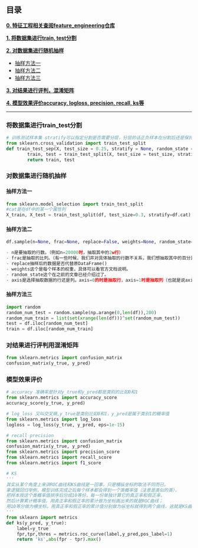 ## 目录

[**0. 特征工程相关查阅feature_engineering仓库**](https://github.com/binzhouchn/feature_engineering)

[**1. 将数据集进行train, test分割**](#将数据集进行train_test分割)

[**2. 对数据集进行随机抽样**](#对数据集进行随机抽样)

 - [抽样方法一](#抽样方法一)
 - [抽样方法二](#抽样方法二)
 - [抽样方法三](#抽样方法三)

[**3. 对结果进行评判，混淆矩阵**](#对结果进行评判用混淆矩阵)

[**4. 模型效果评价accuracy, logloss, precision, recall, ks等**](#模型效果评价)

---

### 将数据集进行train_test分割
```python
# 训练测试样本集 stratify可以指定分割是否需要分层，分层的话正负样本在分割后还是保持一致, 输入的label
from sklearn.cross_validation import train_test_split
def train_test_sep(X, test_size = 0.25, stratify = None, random_state = 1001):
        train, test = train_test_split(X, test_size = test_size, stratify = stratify, random_state = random_state)
        return train, test
```
### 对数据集进行随机抽样

#### 抽样方法一

```python
from sklearn.model_selection import train_test_split
#cat是在df中的某一个属性列
X_train, X_test = train_test_split(df, test_size=0.3, stratify=df.cat)
```

#### 抽样方法二
```python
df.sample(n=None, frac=None, replace=False, weights=None, random_state=None, axis=None)

- n是要抽取的行数。（例如n=20000时，抽取其中的2w行）
- frac是抽取的比列。（有一些时候，我们并对具体抽取的行数不关系，我们想抽取其中的百分比，这个时候就可以选择使用frac，例如frac=0.8，就是抽取其中80%）
- replace抽样后的数据是否代替原DataFrame()
- weights这个是每个样本的权重，具体可以看官方文档说明。
- random_state这个在之前的文章已经介绍过了。
- axis是选择抽取数据的行还是列。axis=0的时是抽取行，axis=1时是抽取列（也就是说axis=1时，在列中随机抽取n列，在axis=0时，在行中随机抽取n行）
```
#### 抽样方法三
```python
import random
random_num_test = random.sample(np.arange(0,len(df)),200)
random_num_train = list(set(xrange(len(df)))^set(random_num_test))
test = df.iloc[random_num_test]
train = df.iloc[random_num_train]
```

### 对结果进行评判用混淆矩阵
```python
from sklearn.metrics import confusion_matrix
confusion_matrix(y_true, y_pred)
```

### 模型效果评价
```python
# accuracy 准确率是针对y_true和y_pred都是类别的比如0和1
from sklearn.metrics import accuracy_score
accuracy_score(y_true, y_pred)
```
```python
# log_loss 又叫交叉熵,y_true是类别比如0和1，y_pred是属于类别1的概率值
from sklearn.metrics import log_loss
logloss = log_loss(y_true, y_pred, eps=1e-15)
```
```python
# recall precision
from sklearn.metrics import confusion_matrix
confusion_matrix(y_true, y_pred)
from sklearn.metrics import precision_score
from sklearn.metrics import recall_score
from sklearn.metrics import f1_score
```
```python
# KS
'''
其实从某个角度上来讲ROC曲线和KS曲线是一回事，只是横纵坐标的取法不同而已。
拿逻辑回归举例，模型训练完成之后每个样本都会得到一个类概率值（注意是类似的类），
把样本按这个类概率值排序后分成10等份，每一份单独计算它的真正率和假正率，
然后计算累计概率值，用真正率和假正率的累计做为坐标画出来的就是ROC曲线；
用10等分做为横坐标，用真正率和假正率的累计值分别做为纵坐标就得到两个曲线，这就是KS曲线
'''
from sklearn import metrics
def ks(y_pred, y_true):
    label=y_true
    fpr,tpr,thres = metrics.roc_curve(label,y_pred,pos_label=1)
    return 'ks',abs(fpr - tpr).max()
```

